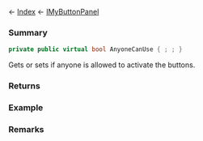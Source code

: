 ← [Index](Api-Index) ← [IMyButtonPanel](SpaceEngineers.Game.ModAPI.Ingame.IMyButtonPanel)

### Summary

```csharp
private public virtual bool AnyoneCanUse { ; ; }
```

Gets or sets if anyone is allowed to activate the buttons.

### Returns

### Example

### Remarks

